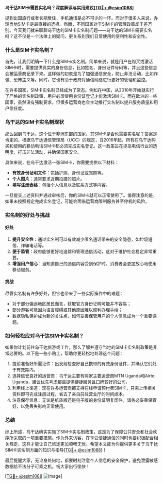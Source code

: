**乌干达SIM卡需要实名吗？深度解读与实用建议[[TG💪+ @esim1088](https://t.me/s/esim1088)]**

提到出国旅行或者长期居住，手机通讯是必不可少的一环。而对于很多人来说，办理当地SIM卡是最直接的选择。然而，不同国家对于SIM卡的管理政策却千差万别。今天我们就来聊聊乌干达的SIM卡实名制问题——乌干达的SIM卡需要实名吗？这不仅是一个法律上的疑问，更关系到我们日常使用的便利性和安全性。

### 什么是SIM卡实名制？

首先，让我们明确一下什么是SIM卡实名制。简单来说，就是用户在购买或激活SIM卡时，需要提供真实的身份信息，比如姓名、身份证件号码等，并且这些信息会被运营商记录下来。这样做的初衷是为了加强通信安全，防止非法活动，比如诈骗、恐怖主义等。同时，它也有助于政府对通信网络进行更好的管理和监控。

在许多国家，SIM卡实名制已经成为了常态。例如在中国，从2010年开始就实行了严格的实名制政策，用户必须使用身份证登记才能激活SIM卡。而在欧洲的一些国家，虽然没有强制要求，但很多运营商也会主动推行实名制以提升服务质量和用户信任度。

### 乌干达的SIM卡实名制现状

那么回到乌干达，这个位于非洲东部的国家，其SIM卡是否也需要实名呢？答案是肯定的。根据乌干达通信管理局（UCC）的规定，自2016年起，所有在乌干达购买和使用的移动电话SIM卡都必须完成实名登记。这一政策旨在提高电信行业的透明度，打击非法活动，并确保国家安全。

具体来说，在乌干达激活一张SIM卡，你需要提供以下材料：

- **有效身份证明文件**：包括护照、身份证或驾照等。
- **个人照片**：通常要求近期拍摄的照片。
- **填写注册表格**：包括个人信息以及联系方式等内容。

一旦提交上述资料并通过审核后，你的SIM卡就可以正常使用了。值得注意的是，如果未按照规定完成实名登记，可能会面临运营商限制服务甚至停机的风险。

### 实名制的好处与挑战

#### 好处

1. **提升安全性**：通过实名制可以有效减少匿名通话带来的安全隐患，如垃圾短信、诈骗电话等。
2. **便于监管**：政府能够更好地追踪和管理通信活动，这对于维护社会稳定非常重要。
3. **增强用户信心**：当知道自己的通信内容受到保护时，消费者会更加放心地使用移动服务。

#### 挑战

尽管实名制有许多好处，但它也带来了一些实际操作中的难题：
- 对于部分偏远地区居民而言，获取官方身份证明可能并不容易；
- 部分游客可能因为语言障碍或其他原因难以顺利办理手续；
- 数据隐私保护成为新的关注点，如何妥善保管用户的个人信息成为一个重要课题。

### 如何轻松应对乌干达SIM卡实名制？

如果你计划前往乌干达旅游或工作，那么了解并遵守当地的SIM卡实名制政策是非常必要的。以下是一些小贴士，帮助你更轻松地处理这个问题：

1. 提前准备好所需证件：出发前检查好自己携带的有效身份证件，并确认它们处于有效期内。
2. 选择信誉良好的运营商：乌干达主要有两家主要运营商MTN Uganda和Airtel Uganda，建议优先考虑那些提供便捷服务且口碑较好的公司。
3. 利用线上渠道：现在许多运营商都支持在线申请预付费SIM卡，只需上传相关资料即可完成注册过程，省去了亲自前往营业厅的时间成本。
4. 注意保存信息：无论是纸质版还是电子版的身份证明复印件，请务必妥善保管好，以免丢失影响正常使用。

### 总结

综上所述，乌干达确实实施了SIM卡实名制政策，这是为了保障公共安全和社会秩序所采取的一项重要措施。作为外来访客，在享受便捷通信的同时也要积极配合相关规定，这样才能让自己旅途更加顺畅无忧。希望本文能为你提供更多关于乌干达SIM卡实名制方面的知识与指导[[TG💪+ @esim1088](https://t.me/s/esim1088)]！

最后提醒大家，无论身处何地，都要时刻注意个人信息的安全保护，避免泄露敏感数据给不法分子可乘之机。祝大家出行愉快！

[[TG💪+ @esim1088](https://t.me/s/esim1088) ![Image](https://i.postimg.cc/4NQfJmqS/Snipaste-2025-05-13-00-14-12.png)]